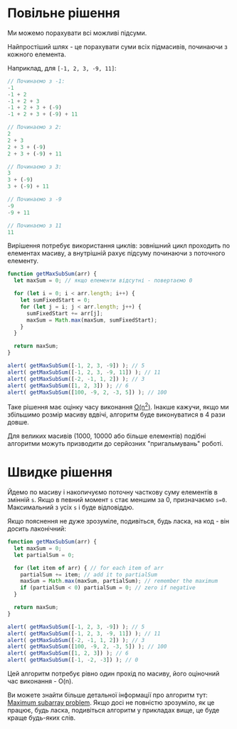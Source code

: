 # Повільне рішення

Ми можемо порахувати всі можливі підсуми.

Найпростіший шлях - це порахувати суми всіх підмасивів, починаючи з кожного елемента.

Наприклад, для `[-1, 2, 3, -9, 11]`:

```js no-beautify
// Починаємо з -1:
-1
-1 + 2
-1 + 2 + 3
-1 + 2 + 3 + (-9)
-1 + 2 + 3 + (-9) + 11

// Починаємо з 2:
2
2 + 3
2 + 3 + (-9)
2 + 3 + (-9) + 11

// Починаємо з 3:
3
3 + (-9)
3 + (-9) + 11

// Починаємо з -9
-9
-9 + 11

// Починаємо з 11
11
```

Вирішення потребує використання циклів: зовнішний цикл проходить по елементах масиву, а внутрішній рахує підсуму починаючи з поточного елементу.

```js run
function getMaxSubSum(arr) {
  let maxSum = 0; // якщо елементи відсутні - повертаємо 0

  for (let i = 0; i < arr.length; i++) {
    let sumFixedStart = 0;
    for (let j = i; j < arr.length; j++) {
      sumFixedStart += arr[j];
      maxSum = Math.max(maxSum, sumFixedStart);
    }
  }

  return maxSum;
}

alert( getMaxSubSum([-1, 2, 3, -9]) ); // 5
alert( getMaxSubSum([-1, 2, 3, -9, 11]) ); // 11
alert( getMaxSubSum([-2, -1, 1, 2]) ); // 3
alert( getMaxSubSum([1, 2, 3]) ); // 6
alert( getMaxSubSum([100, -9, 2, -3, 5]) ); // 100
```

Таке рішення має оцінку часу виконання [O(n<sup>2</sup>)](https://uk.wikipedia.org/wiki/Нотація_Ландау). Інакше кажучи, якщо ми збільшимо розмір масиву вдвічі, алгоритм буде виконуватися в 4 рази довше.

Для великих масивів (1000, 10000 або більше елементів) подібні алгоритми можуть призводити до серйозних "пригальмувань" роботі.

# Швидке рішення

Йдемо по масиву і накопичуємо поточну часткову суму елементів в змінній `s`. Якщо в певний момент `s` стає меншим за 0, призначаємо `s=0`. Максимальний з усіх `s` і буде відповіддю.

Якщо пояснення не дуже зрозуміле, подивіться, будь ласка, на код - він досить лаконічний:

```js run demo
function getMaxSubSum(arr) {
  let maxSum = 0;
  let partialSum = 0;

  for (let item of arr) { // for each item of arr
    partialSum += item; // add it to partialSum
    maxSum = Math.max(maxSum, partialSum); // remember the maximum
    if (partialSum < 0) partialSum = 0; // zero if negative
  }

  return maxSum;
}

alert( getMaxSubSum([-1, 2, 3, -9]) ); // 5
alert( getMaxSubSum([-1, 2, 3, -9, 11]) ); // 11
alert( getMaxSubSum([-2, -1, 1, 2]) ); // 3
alert( getMaxSubSum([100, -9, 2, -3, 5]) ); // 100
alert( getMaxSubSum([1, 2, 3]) ); // 6
alert( getMaxSubSum([-1, -2, -3]) ); // 0
```

Цей алгоритм потребує рівно один прохід по масиву, його оціночний час виконання -  O(n).

Ви можете знайти більше детальної інформації про алгоритм тут: [Maximum subarray problem](http://en.wikipedia.org/wiki/Maximum_subarray_problem). Якщо досі не повністю зрозуміло, як це працює, будь ласка, подивіться алгоритм у прикладах вище, це буде краще будь-яких слів.

